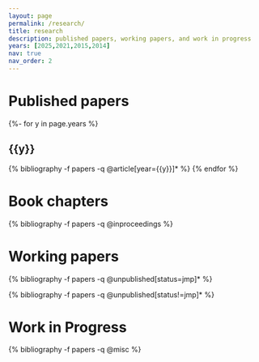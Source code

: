 ```yaml
---
layout: page
permalink: /research/
title: research
description: published papers, working papers, and work in progress
years: [2025,2021,2015,2014]
nav: true
nav_order: 2
---
```

<!-- _pages/research.md -->
<div class="publications">

<h1>Published papers</h1>

{%- for y in page.years %}
  <h2 class="year">{{y}}</h2>
  {% bibliography -f papers -q @article[year={{y}}]* %}
{% endfor %}

<h1>Book chapters</h1>

{% bibliography -f papers -q @inproceedings %}

<h1>Working papers</h1>

{% bibliography -f papers -q @unpublished[status=jmp]* %}

{% bibliography -f papers -q @unpublished[status!=jmp]* %}

<h1>Work in Progress</h1>

{% bibliography -f papers -q @misc %}

</div>